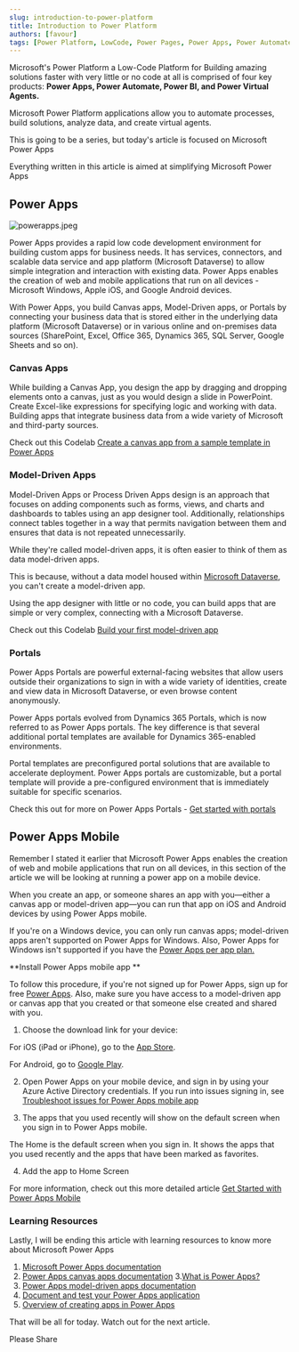 ```yaml
---
slug: introduction-to-power-platform
title: Introduction to Power Platform
authors: [favour]
tags: [Power Platform, LowCode, Power Pages, Power Apps, Power Automate, Power BI]
---
```


Microsoft's Power Platform a Low-Code Platform for Building amazing solutions faster with very little or no code at all is comprised of four key products: **Power Apps, Power Automate, Power BI, and Power Virtual Agents.**
<!-- truncate -->
Microsoft Power Platform applications allow you to automate processes, build solutions, analyze data, and create virtual agents. 

This is going to be a series, but today's article is focused on Microsoft Power Apps

Everything written in this article is aimed at simplifying Microsoft Power Apps

## Power Apps

![powerapps.jpeg](https://cdn.hashnode.com/res/hashnode/image/upload/v1647030519964/hXQELhjeK.jpeg)

Power Apps provides a rapid low code development environment for building custom apps for business needs. It has services, connectors, and scalable data service and app platform (Microsoft Dataverse) to allow simple integration and interaction with existing data. Power Apps enables the creation of web and mobile applications that run on all devices - Microsoft Windows, Apple iOS, and Google Android devices.

With Power Apps, you build Canvas apps, Model-Driven apps, or Portals by connecting your business data that is stored either in the underlying data platform (Microsoft Dataverse) or in various online and on-premises data sources (SharePoint, Excel, Office 365, Dynamics 365, SQL Server, Google Sheets and so on).

### Canvas Apps

While building a  Canvas App, you design the app by dragging and dropping elements onto a canvas, just as you would design a slide in PowerPoint. Create Excel-like expressions for specifying logic and working with data. Building apps that integrate business data from a wide variety of Microsoft and third-party sources. 

Check out this Codelab [Create a canvas app from a sample template in Power Apps](https://docs.microsoft.com/en-us/powerapps/maker/canvas-apps/open-and-run-a-sample-app)

### Model-Driven Apps

Model-Driven Apps or Process Driven Apps design is an approach that focuses on adding components such as forms, views, and charts and dashboards to tables using an app designer tool. Additionally, relationships connect tables together in a way that permits navigation between them and ensures that data is not repeated unnecessarily.

While they're called model-driven apps, it is often easier to think of them as data model-driven apps. 

This is because, without a data model housed within [Microsoft Dataverse](https://docs.microsoft.com/en-us/powerapps/maker/model-driven-apps/model-driven-app-glossary#dataverse), you can't create a model-driven app.

Using the app designer with little or no code, you can build apps that are simple or very complex, connecting with a Microsoft Dataverse.

Check out this Codelab [Build your first model-driven app](https://docs.microsoft.com/en-us/powerapps/maker/model-driven-apps/build-first-model-driven-app)

### Portals

Power Apps Portals are powerful external-facing websites that allow users outside their organizations to sign in with a wide variety of identities, create and view data in Microsoft Dataverse, or even browse content anonymously.

Power Apps portals evolved from Dynamics 365 Portals, which is now referred to as Power Apps portals. The key difference is that several additional portal templates are available for Dynamics 365-enabled environments.

Portal templates are preconfigured portal solutions that are available to accelerate deployment. Power Apps portals are customizable, but a portal template will provide a pre-configured environment that is immediately suitable for specific scenarios.

Check this out for more on Power Apps Portals - [Get started with portals
](https://docs.microsoft.com/en-us/learn/modules/intro-portals/2-get-started-portals)


## Power Apps Mobile

Remember I stated it earlier that Microsoft Power Apps enables the creation of web and mobile applications that run on all devices, in this section of the article we will be looking at running a power app on a mobile device. 

When you create an app, or someone shares an app with you—either a canvas app or model-driven app—you can run that app on iOS and Android devices by using Power Apps mobile.

If you're on a Windows device, you can only run canvas apps; model-driven apps aren't supported on Power Apps for Windows. Also, Power Apps for Windows isn't supported if you have the [Power Apps per app plan.](https://docs.microsoft.com/en-us/power-platform/admin/about-powerapps-perapp)

**Install Power Apps mobile app
**

To follow this procedure, if you're not signed up for Power Apps, sign up for free [Power Apps](https://make.powerapps.com/signup?redirect=marketing&utm_source=PAMarketing&utm_medium=body&utm_campaign=getstartedfree&email=). Also, make sure you have access to a model-driven app or canvas app that you created or that someone else created and shared with you.


1. Choose the download link for your device:

For iOS (iPad or iPhone), go to the [App Store](https://apps.apple.com/app/powerapps/id1047318566).

For Android, go to [Google Play](https://play.google.com/store/apps/details?id=com.microsoft.msapps).

2. Open Power Apps on your mobile device, and sign in by using your Azure Active Directory credentials. If you run into issues signing in, see [Troubleshoot issues for Power Apps mobile app](https://docs.microsoft.com/en-us/powerapps/mobile/powerapps-mobile-troubleshoot)

3. The apps that you used recently will show on the default screen when you sign in to Power Apps mobile.

The Home is the default screen when you sign in. It shows the apps that you used recently and the apps that have been marked as favorites.

4. Add the app to Home Screen 

For more information, check out this more detailed article [Get Started with Power Apps Mobile](https://docs.microsoft.com/en-us/powerapps/mobile/run-powerapps-on-mobile)

### Learning Resources
Lastly, I will be ending this article with learning resources to know more about Microsoft Power Apps 
1. [Microsoft Power Apps documentation](https://docs.microsoft.com/en-us/powerapps/)
2. [Power Apps canvas apps documentation](https://docs.microsoft.com/en-us/powerapps/maker/canvas-apps)
3.[What is Power Apps?](https://docs.microsoft.com/en-us/powerapps/powerapps-overview)
4. [Power Apps model-driven apps documentation](https://docs.microsoft.com/en-us/powerapps/maker/model-driven-apps/)
5. [Document and test your Power Apps application](https://docs.microsoft.com/en-us/learn/modules/document-test-powerapps-app/)
6. [Overview of creating apps in Power Apps](https://docs.microsoft.com/en-us/powerapps/maker/)

That will be all for today. 
Watch out for the next article. 

Please Share
